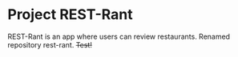 # Project REST-Rant

REST-Rant is an app where users can review restaurants.
Renamed repository rest-rant. ~~Test!~~